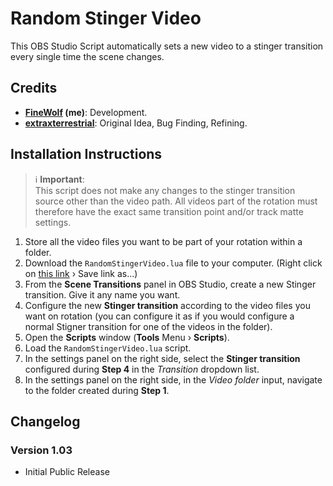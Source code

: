 # Random Stinger Video

This OBS Studio Script automatically sets a new video to a stinger transition every single time the scene changes.

## Credits

 - **[FineWolf](https://twitter.com/FineWolf) (me)**: Development.
 - **[extraxterrestrial](https://twitter.com/extrax_el)**: Original Idea, Bug Finding, Refining.

## Installation Instructions

> ℹ **Important**:  
> This script does not make any changes to the stinger transition
> source other than the video path. All videos part of the rotation must
> therefore have the exact same transition point and/or track matte settings.

1. Store all the video files you want to be part of your rotation within a folder.
2. Download the `RandomStingerVideo.lua` file to your computer.
   (Right click on [this link](https://raw.githubusercontent.com/FineWolf/obs-scripts/master/RandomStingerVideo/RandomStingerVideo.lua) › Save link as...)
3. From the **Scene Transitions** panel in OBS Studio, create a new Stinger transition. Give it any name you want.
4. Configure the new **Stinger transition** according to the video files you want on rotation (you can configure it as
   if you would configure a normal Stigner transition for one of the videos in the folder).
5. Open the **Scripts** window (**Tools** Menu › **Scripts**).
6. Load the `RandomStingerVideo.lua` script.
7. In the settings panel on the right side, select the **Stinger transition** configured during **Step 4** in the *Transition* dropdown list.
8. In the settings panel on the right side, in the *Video folder* input, navigate to the folder created during **Step 1**.

## Changelog

### Version 1.03

- Initial Public Release